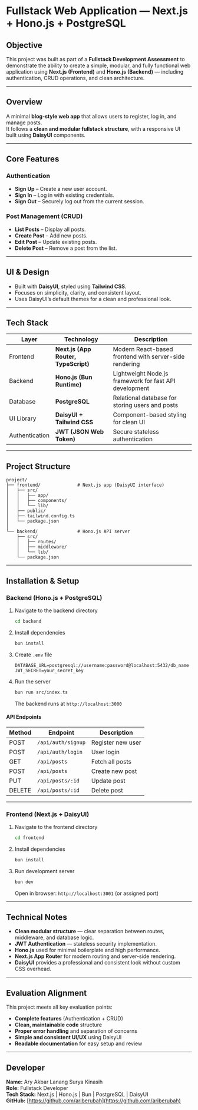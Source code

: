 # Fullstack Web Application — Next.js + Hono.js + PostgreSQL

## Objective

This project was built as part of a **Fullstack Development Assessment** to demonstrate the ability to create a simple, modular, and fully functional web application using **Next.js (Frontend)** and **Hono.js (Backend)** — including authentication, CRUD operations, and clean architecture.

---

## Overview

A minimal **blog-style web app** that allows users to register, log in, and manage posts.  
It follows a **clean and modular fullstack structure**, with a responsive UI built using **DaisyUI** components.

---

## Core Features

### Authentication
- **Sign Up** – Create a new user account.  
- **Sign In** – Log in with existing credentials.  
- **Sign Out** – Securely log out from the current session.  

### Post Management (CRUD)
- **List Posts** – Display all posts.  
- **Create Post** – Add new posts.  
- **Edit Post** – Update existing posts.  
- **Delete Post** – Remove a post from the list.  

---

## UI & Design

- Built with **DaisyUI**, styled using **Tailwind CSS**.  
- Focuses on simplicity, clarity, and consistent layout.  
- Uses DaisyUI’s default themes for a clean and professional look.

---

## Tech Stack

| Layer | Technology | Description |
|-------|-------------|-------------|
| Frontend | **Next.js (App Router, TypeScript)** | Modern React-based frontend with server-side rendering |
| Backend | **Hono.js (Bun Runtime)** | Lightweight Node.js framework for fast API development |
| Database | **PostgreSQL** | Relational database for storing users and posts |
| UI Library | **DaisyUI + Tailwind CSS** | Component-based styling for clean UI |
| Authentication | **JWT (JSON Web Token)** | Secure stateless authentication |

---

## Project Structure

```
project/
├── frontend/              # Next.js app (DaisyUI interface)
│   ├── src/
│   │   ├── app/
│   │   ├── components/
│   │   └── lib/
│   ├── public/
│   ├── tailwind.config.ts
│   └── package.json
│
└── backend/               # Hono.js API server
    ├── src/
    │   ├── routes/
    │   ├── middleware/
    │   └── lib/
    └── package.json
```

---

## Installation & Setup

### Backend (Hono.js + PostgreSQL)

1. Navigate to the backend directory
   ```bash
   cd backend
   ```

2. Install dependencies
   ```bash
   bun install
   ```

3. Create `.env` file
   ```env
   DATABASE_URL=postgresql://username:password@localhost:5432/db_name
   JWT_SECRET=your_secret_key
   ```

4. Run the server
   ```bash
   bun run src/index.ts
   ```
   The backend runs at `http://localhost:3000`

#### API Endpoints

| Method | Endpoint | Description |
|--------|-----------|-------------|
| POST | `/api/auth/signup` | Register new user |
| POST | `/api/auth/login` | User login |
| GET | `/api/posts` | Fetch all posts |
| POST | `/api/posts` | Create new post |
| PUT | `/api/posts/:id` | Update post |
| DELETE | `/api/posts/:id` | Delete post |

---

### Frontend (Next.js + DaisyUI)

1. Navigate to the frontend directory
   ```bash
   cd frontend
   ```

2. Install dependencies
   ```bash
   bun install
   ```

3. Run development server
   ```bash
   bun dev
   ```
   Open in browser: `http://localhost:3001` (or assigned port)

---

## Technical Notes

- **Clean modular structure** — clear separation between routes, middleware, and database logic.  
- **JWT Authentication** — stateless security implementation.  
- **Hono.js** used for minimal boilerplate and high performance.  
- **Next.js App Router** for modern routing and server-side rendering.  
- **DaisyUI** provides a professional and consistent look without custom CSS overhead.

---

## Evaluation Alignment

This project meets all key evaluation points:
- **Complete features** (Authentication + CRUD)  
- **Clean, maintainable code** structure  
- **Proper error handling** and separation of concerns  
- **Simple and consistent UI/UX** using DaisyUI  
- **Readable documentation** for easy setup and review  

---

## Developer

**Name:** Ary Akbar Lanang Surya Kinasih  
**Role:** Fullstack Developer  
**Tech Stack:** Next.js | Hono.js | Bun | PostgreSQL | DaisyUI  
**GitHub:** [https://github.com/ariberubah](https://github.com/ariberubah)
